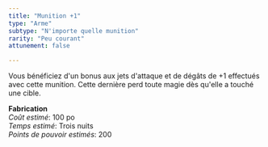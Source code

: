 ```yaml
---
title: "Munition +1"
type: "Arme"
subtype: "N'importe quelle munition"
rarity: "Peu courant"
attunement: false

---
```

Vous bénéficiez d'un bonus aux jets d'attaque et de dégâts de +1 effectués avec cette munition. Cette dernière perd toute magie dès qu'elle a touché une cible.  

**Fabrication**  
*Coût estimé*: 100 po    
*Temps estimé*: Trois nuits  
*Points de pouvoir estimés*: 200          
